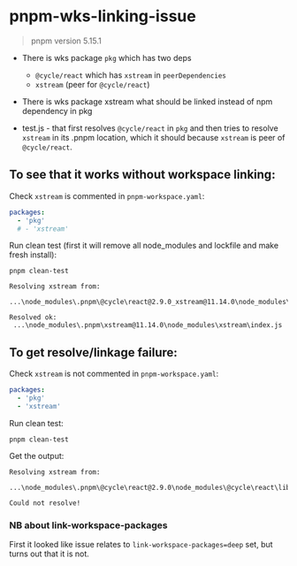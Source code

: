 # pnpm-wks-linking-issue

> pnpm version 5.15.1

- There is wks package `pkg` which has two deps
  - `@cycle/react` which has `xstream` in `peerDependencies`
  - `xstream` (peer for `@cycle/react`)

- There is wks package xstream what should be linked instead of npm dependency in pkg

- test.js - that first resolves `@cycle/react` in `pkg` and then tries to resolve `xstream` in its .pnpm location, which it should because `xstream` is peer of `@cycle/react`.


## To see that it works without workspace linking:

Check `xstream` is commented in `pnpm-workspace.yaml`:

```yaml
packages:
  - 'pkg'
  # - 'xstream'  
```

Run clean test (first it will remove all node_modules and lockfile and make fresh install):
```
pnpm clean-test 
```

```
Resolving xstream from:
 ...\node_modules\.pnpm\@cycle\react@2.9.0_xstream@11.14.0\node_modules\@cycle\react\lib\cjs

Resolved ok:
 ...\node_modules\.pnpm\xstream@11.14.0\node_modules\xstream\index.js
```

## To get resolve/linkage failure:

Check `xstream` is not commented in `pnpm-workspace.yaml`:

```yaml
packages:
  - 'pkg'
  - 'xstream'  
```

Run clean test:
```
pnpm clean-test
```

Get the output:
```
Resolving xstream from:
 ...\node_modules\.pnpm\@cycle\react@2.9.0\node_modules\@cycle\react\lib\cjs

Could not resolve!
```

### NB about link-workspace-packages
First it looked like issue relates to `link-workspace-packages=deep` set, but turns out that it is not.